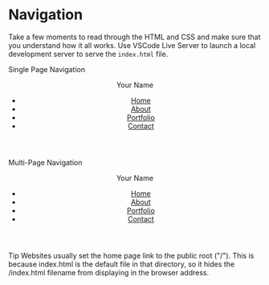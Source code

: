 # Navigation

Take a few moments to read through the HTML and CSS and make sure that you understand how it all works. Use VSCode Live Server to launch a local development server to serve the `index.html` file.


Single Page Navigation
<header>
  <div class="title">Your Name</div>
  <nav>
    <ul id="menu">
      <li><a href="#home">Home</a></li>
      <li><a href="#about">About</a></li>
      <li><a href="#portfolio">Portfolio</a></li>
      <li><a href="#contact">Contact</a></li>
    </ul>
  </nav>
</header>
<main>
  <section id="home">
    <!-- All the Home section can be placed here. -->
  </section>
  <section id="about">
    <!-- All the About section can be placed here. -->
  </section>
  <section id="portfolio">
    <!-- All the Portfolio section can be placed here. -->
  </section>
  <section id="contact">
    <!-- All the Contact section can be placed here. -->
  </section>
</main>

Multi-Page Navigation
<header>
  <div class="title">Your Name</div>
  <nav>
    <ul id="menu">
      <li><a href="/">Home</a></li>
      <li><a href="about.html">About</a></li>
      <li><a href="portfolio.html">Portfolio</a></li>
      <li><a href="contact.html">Contact</a></li>
    </ul>
  </nav>
</header>

Tip
Websites usually set the home page link to the public root ("/"). This is because index.html is the default file in that directory, so it hides the /index.html filename from displaying in the browser address.